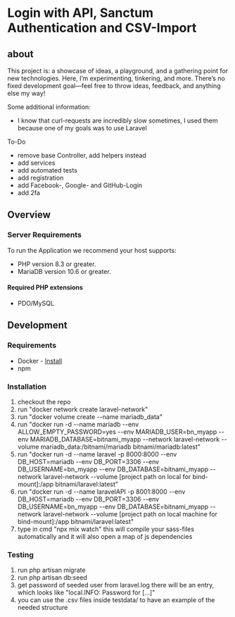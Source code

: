 # Login with API, Sanctum Authentication and CSV-Import

## about
This project is: a showcase of ideas, a playground, and a gathering point for new technologies. Here, I’m experimenting, tinkering, and more. There’s no fixed development goal—feel free to throw ideas, feedback, and anything else my way!

Some additional information:
- I know that curl-requests are incredibly slow sometimes, I used them because one of my goals was to use Laravel

To-Do
- remove base Controller, add helpers instead
- add services
- add automated tests
- add registration
- add Facebook-, Google- and GitHub-Login
- add 2fa

## Overview

### Server Requirements

To run the Application we recommend your host supports:

* PHP version 8.3 or greater.
* MariaDB version 10.6 or greater.

#### Required PHP extensions

* PDO/MySQL

## Development

### Requirements

- Docker - [Install](https://docs.docker.com/get-docker/)
- npm

### Installation
1. checkout the repo
2. run "docker network create laravel-network"
3. run "docker volume create --name mariadb_data"
4. run "docker run -d --name mariadb --env ALLOW_EMPTY_PASSWORD=yes --env MARIADB_USER=bn_myapp --env MARIADB_DATABASE=bitnami_myapp --network laravel-network --volume mariadb_data:/bitnami/mariadb bitnami/mariadb:latest"
5. run "docker run -d --name laravel -p 8000:8000 --env DB_HOST=mariadb --env DB_PORT=3306 --env DB_USERNAME=bn_myapp --env DB_DATABASE=bitnami_myapp  --network laravel-network --volume [project path on local for bind-mount]:/app bitnami/laravel:latest"
6. run "docker run -d --name laravelAPI -p 8001:8000 --env DB_HOST=mariadb --env DB_PORT=3306 --env DB_USERNAME=bn_myapp --env DB_DATABASE=bitnami_myapp  --network laravel-network --volume [project path on local machine for bind-mount]:/app bitnami/laravel:latest"
7. type in cmd "npx mix watch" this will compile your sass-files automatically and it will also open a map of js dependencies

### Testing ###
1. run php artisan migrate
2. run php artisan db:seed
3. get password of seeded user from laravel.log there will be an entry, which looks like "local.INFO: Password for [...]"
4. you can use the .csv files inside testdata/ to have an example of the needed structure
